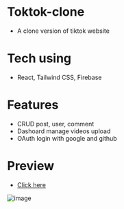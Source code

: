 # Toktok-clone
- A clone version of tiktok website

# Tech using 
- React, Tailwind CSS, Firebase

# Features
- CRUD post, user, comment
- Dashoard manage videos upload
- OAuth login with google and github

# Preview
- [Click here](https://toktok-clone-mu.vercel.app/)

![image](https://github.com/mtrong100/Toktok-clone/assets/94778246/4f4f31d5-f540-47e1-ba5e-98abb74e6307)
